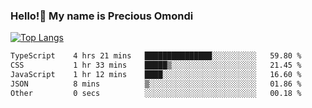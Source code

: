 ### Hello!👋 My name is Precious Omondi 

[![Top Langs](https://github-readme-stats.vercel.app/api/top-langs/?username=Presho99&langs_count=8&theme=dark)](https://github.com/Presho99/github-readme-stats)



<!--START_SECTION:waka-->

```txt
TypeScript    4 hrs 21 mins   ███████████████░░░░░░░░░░   59.80 %
CSS           1 hr 33 mins    █████▒░░░░░░░░░░░░░░░░░░░   21.45 %
JavaScript    1 hr 12 mins    ████░░░░░░░░░░░░░░░░░░░░░   16.60 %
JSON          8 mins          ▒░░░░░░░░░░░░░░░░░░░░░░░░   01.86 %
Other         0 secs          ░░░░░░░░░░░░░░░░░░░░░░░░░   00.18 %
```

<!--END_SECTION:waka-->

